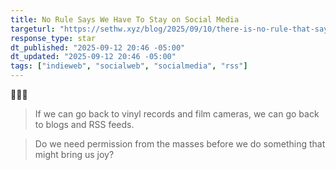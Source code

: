 ```yaml
---
title: No Rule Says We Have To Stay on Social Media
targeturl: "https://sethw.xyz/blog/2025/09/10/there-is-no-rule-that-says-we-have-to-stay-on-social-media/"
response_type: star
dt_published: "2025-09-12 20:46 -05:00"
dt_updated: "2025-09-12 20:46 -05:00"
tags: ["indieweb", "socialweb", "socialmedia", "rss"]
---
```


💯💯💯

> If we can go back to vinyl records and film cameras, we can go back to blogs and RSS feeds.

> Do we need permission from the masses before we do something that might bring us joy?
